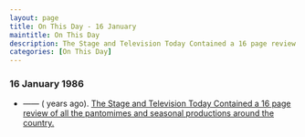 ```yaml
---
layout: page
title: On This Day - 16 January
maintitle: On This Day
description: The Stage and Television Today Contained a 16 page review of all the pantomimes and seasonal productions around the country.
categories: [On This Day]
---
```


### 16 January 1986
* —— (<span id="age"></span> years ago). [The Stage and Television Today Contained a 16 page review of all the pantomimes and seasonal productions around the country.](/the%20stage%20and%20television%20today/1986/01/16/the-stage-and-television-today.html)

<!-- Script for calculating number of years ago -->
<script>
var dob = '19860101';
var year = Number(dob.substr(0, 4));
var month = Number(dob.substr(4, 2)) - 1;
var day = Number(dob.substr(6, 2));
var today = new Date();
var age = today.getFullYear() - year;
if (today.getMonth() < month || (today.getMonth() == month && today.getDate() < day)) {
  age--;
}
document.getElementById("age").innerHTML=age;
</script>


